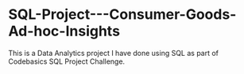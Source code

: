 # SQL-Project---Consumer-Goods-Ad-hoc-Insights

This is a Data Analytics project I have done using SQL as part of Codebasics SQL Project Challenge.
